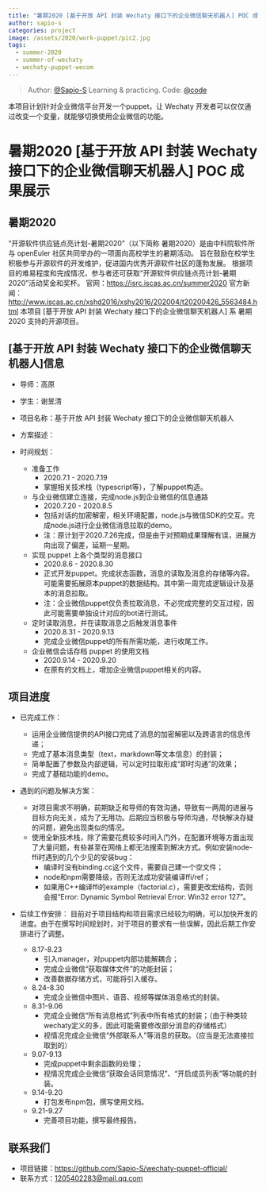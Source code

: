 ```yaml
---
title: "暑期2020 [基于开放 API 封装 Wechaty 接口下的企业微信聊天机器人] POC 成果展示"
author: sapio-s
categories: project
image: /assets/2020/work-puppet/pic2.jpg
tags:
  - summer-2020
  - summer-of-wechaty
  - wechaty-puppet-wecom
---
```


<!-- markdownlint-disable -->
> Author: [@Sapio-S](https://github.com/Sapio-S) Learning & practicing.
> Code: [@code](https://github.com/Sapio-S/wechaty-puppet-official)

本项目计划针对企业微信平台开发一个puppet，让 Wechaty 开发者可以仅仅通过改变一个变量，就能够切换使用企业微信的功能。

<!--more-->

# 暑期2020 [基于开放 API 封装 Wechaty 接口下的企业微信聊天机器人] POC 成果展示

## 暑期2020
“开源软件供应链点亮计划-暑期2020”（以下简称 暑期2020）是由中科院软件所与 openEuler 社区共同举办的一项面向高校学生的暑期活动。
旨在鼓励在校学生积极参与开源软件的开发维护，促进国内优秀开源软件社区的蓬勃发展。
根据项目的难易程度和完成情况，参与者还可获取“开源软件供应链点亮计划-暑期2020”活动奖金和奖杯。
官网：https://isrc.iscas.ac.cn/summer2020 官方新闻：http://www.iscas.ac.cn/xshd2016/xshy2016/202004/t20200426_5563484.html
本项目 [基于开放 API 封装 Wechaty 接口下的企业微信聊天机器人] 系 暑期2020 支持的开源项目。

## [基于开放 API 封装 Wechaty 接口下的企业微信聊天机器人]信息

- 导师：高原
- 学生：谢昱清

- 项目名称：基于开放 API 封装 Wechaty 接口下的企业微信聊天机器人
- 方案描述：
- 时间规划：
	- 准备工作
        - 2020.7.1 - 2020.7.19
        - 掌握相关技术栈（typescript等），了解puppet构造。
    - 与企业微信建立连接，完成node.js到企业微信的信息通路
        - 2020.7.20 - 2020.8.5
		- 包括对话的加密解密，相关环境配置，node.js与微信SDK的交互。完成node.js进行企业微信消息拉取的demo。
		- 注：原计划于2020.7.26完成，但是由于对预期成果理解有误，进展方向出现了偏差，延期一星期。
    - 实现 puppet 上各个类型的消息接口
        - 2020.8.6 - 2020.8.30
		- 正式开发puppet。完成状态函数，消息的读取及消息的存储等内容。可能需要拓展原本puppet的数据结构。其中第一周完成逻辑设计及基本的消息拉取。
		- 注：企业微信puppet仅负责拉取消息，不必完成完整的交互过程，因此可能需要单独设计对应的bot进行测试。
    - 定时读取消息，并在读取消息之后触发消息事件
        - 2020.8.31 - 2020.9.13
        - 完成企业微信puppet的所有所需功能，进行收尾工作。
    - 企业微信会话存档 puppet 的使用文档
        - 2020.9.14 - 2020.9.20
        - 在原有的文档上，增加企业微信puppet相关的内容。

## 项目进度

- 已完成工作：
	- 运用企业微信提供的API接口完成了消息的加密解密以及跨语言的信息传递；
	- 完成了基本消息类型（text，markdown等文本信息）的封装；
	- 简单配置了参数及内部逻辑，可以定时拉取形成“即时沟通”的效果；
	- 完成了基础功能的demo。

- 遇到的问题及解决方案：
	- 对项目需求不明确，前期缺乏和导师的有效沟通，导致有一两周的进展与目标方向无关，成为了无用功。后期应当积极与导师沟通，尽快解决存疑的问题，避免出现类似的情况。
	- 使用全新技术栈，除了需要花费较多时间入门外，在配置环境等方面出现了大量问题，有些甚至在网络上都无法搜索到解决方式。例如安装node-ffi时遇到的几个少见的安装bug：
		- 编译时没有binding.cc这个文件，需要自己建一个空文件；
		- node和npm需要降级，否则无法成功安装编译ffi/ref；
		- 如果用C++编译ffi的example（factorial.c），需要更改宏结构，否则会报“Error: Dynamic Symbol Retrieval Error: Win32 error 127”。

- 后续工作安排：
	目前对于项目结构和项目需求已经较为明确，可以加快开发的进度。由于在撰写时间规划时，对于项目的要求有一些误解，因此后期工作安排进行了调整。
	- 8.17-8.23
		- 引入manager，对puppet内部功能解耦合；
		- 完成企业微信“获取媒体文件”的功能封装；
		- 改善数据存储方式，可能将引入缓存。
	- 8.24-8.30
		- 完成企业微信中图片、语音、视频等媒体消息格式的封装。
	- 8.31-9.06
		- 完成企业微信“所有消息格式”列表中所有格式的封装；（由于种类较wechaty定义的多，因此可能需要修改部分消息的存储格式）
		- 视情况完成企业微信“外部联系人”等消息的获取。（应当是无法直接拉取到的）
	- 9.07-9.13
		- 完成puppet中剩余函数的处理；
		- 视情况完成企业微信“获取会话同意情况”、“开启成员列表”等功能的封装。
	- 9.14-9.20
		- 打包发布npm包，撰写使用文档。
	- 9.21-9.27
		- 完善项目功能，撰写最终报告。


## 联系我们

- 项目链接：https://github.com/Sapio-S/wechaty-puppet-official/
- 联系方式：1205402283@mail.qq.com
